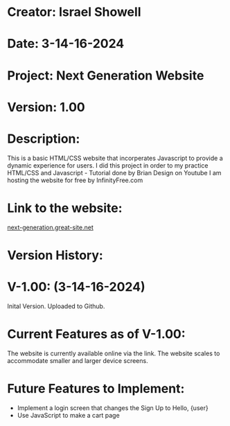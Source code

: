 # Creator: Israel Showell
# Date: 3-14-16-2024
# Project: Next Generation Website
# Version: 1.00

# Description: 
This is a basic HTML/CSS website that incorperates Javascript to provide a dynamic experience for users.
I did this project in order to my practice HTML/CSS and Javascript - Tutorial done by Brian Design on Youtube
I am hosting the website for free by InfinityFree.com

# Link to the website:
[next-generation.great-site.net
](http://next-generation.great-site.net/?i=2)

# Version History:
# V-1.00: (3-14-16-2024)
Inital Version.
Uploaded to Github.

# Current Features as of V-1.00:
The website is currently available online via the link.
The website scales to accommodate smaller and larger device screens.

# Future Features to Implement:
- Implement a login screen that changes the Sign Up to Hello, {user}
- Use JavaScript to make a cart page
